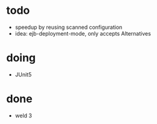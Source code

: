 
# todo

* speedup by reusing scanned configuration
* idea: ejb-deployment-mode, only accepts Alternatives

# doing
* JUnit5

# done
* weld 3
